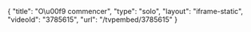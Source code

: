 {
    "title": "O\u00f9 commencer",
    "type": "solo",
    "layout": "iframe-static",
    "videoId": "3785615",
    "url": "\/tvpembed\/3785615"
}